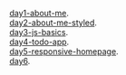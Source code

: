 [day1-about-me](https://nikita-kanwar.github.io/Xebia-Projects/day1-about-me).
<br>
[day2-about-me-styled](https://nikita-kanwar.github.io/Xebia-Projects/day2-about-me-styled/).
<br>
[day3-js-basics](https://nikita-kanwar.github.io/Xebia-Projects/day3-js-basics/).
<br>
[day4-todo-app](https://nikita-kanwar.github.io/Xebia-Projects/day4-todo-app).
<br>
[day5-responsive-homepage](https://nikita-kanwar.github.io/Xebia-Projects/day5-responsive-homepage/ ).
<br>
[day6](https://nikita-kanwar.github.io/Xebia-Projects/day6-react-intro/public/).


